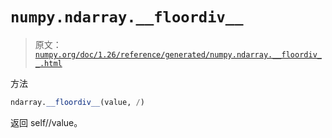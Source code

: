 # `numpy.ndarray.__floordiv__`

> 原文：[`numpy.org/doc/1.26/reference/generated/numpy.ndarray.__floordiv__.html`](https://numpy.org/doc/1.26/reference/generated/numpy.ndarray.__floordiv__.html)

方法

```py
ndarray.__floordiv__(value, /)
```

返回 self//value。
